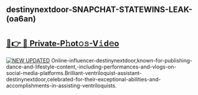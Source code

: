 ## destinynextdoor-SNAPCHAT-STATEWINS-LEAK-(oa6an)


# <h2><a href="https://mediaupload.pro?-20M">🔗👉 🔴 Private-P𝚑ot𝚘𝚜-V𝚒d𝚎o</a></h2>

[![NEW UPDATED](https://i.imgur.com/0qMVB7G.gif)](https://mediaupload.pro?-20M)
Online-influencer-destinynextdoor,known-for-publishing-dance-and-lifestyle-content,-including-performances-and-vlogs-on-social-media-platforms.Brilliant-ventriloquist-assistant-destinynextdoor,celebrated-for-their-exceptional-abilities-and-accomplishments-in-assisting-ventriloquists.  